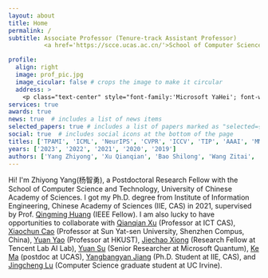 ```yaml
---
layout: about
title: Home
permalink: /
subtitle: Associate Professor (Tenure-track Assistant Professor) 
          <a href='https://scce.ucas.ac.cn/'>School of Computer Science and Technology, UCAS</a>. 

profile:
  align: right
  image: prof_pic.jpg
  image_cicular: false # crops the image to make it circular
  address: >
    <p class="text-center" style="font-family:'Microsoft YaHei'; font-weight:bold;">postdoc@UCAS</p>
services: true
awards: true
news: true  # includes a list of news items
selected_papers: true # includes a list of papers marked as "selected={true}"
social: true  # includes social icons at the bottom of the page
titles: ['TPAMI', 'ICML', 'NeurIPS', 'CVPR', 'ICCV', 'TIP', 'AAAI', 'MM' ]
years: ['2023', '2022', '2021', '2020', '2019']
authors: ['Yang Zhiyong', 'Xu Qianqian', 'Bao Shilong', 'Wang Zitai', 'Wen Peisong', 'Shao Huiyang', 'Jiang Yangbangyan' ,'Ma Ke', 'Cao Tianwei', 'Hou Wenzheng', 'Cao Zongsheng', 'Hao Qianxiu', 'Jiang Xuan', 'Chen Junyu', 'Dai Siran']
---
```


Hi! I'm Zhiyong Yang(杨智勇), a Postdoctoral Research Fellow with the School of Computer Science and Technology, University of Chinese Academy of Sciences. I got my Ph.D. degree from Institute of Information Engineering, Chinese Academy of Sciences (IIE, CAS) in 2021, supervised by Prof. [Qingming Huang](https://qmhuang-ucas.github.io/) (IEEE Fellow). I am also lucky to have opportunities to collaborate with [Qianqian Xu](https://qianqianxu010.github.io/) (Professor at ICT CAS), [Xiaochun Cao](http://people.ucas.ac.cn/~xiaochun) (Professor at Sun Yat-sen University, Shenzhen Compus, China), [Yuan Yao](https://yao-lab.github.io/) (Professor at HKUST), [Jiechao Xiong](https://scholar.google.com/citations?user=X8YIcKEAAAAJ&hl=zh-CN) (Research Fellow at Tencent Lab AI Lab), [Yuan Su](http://yuansu.me/) (Senior Researcher at Microsoft Quantum), [Ke Ma](https://www.researchgate.net/profile/Ke_Ma10) (postdoc at UCAS), [Yangbangyan Jiang](https://scholar.google.com/citations?user=h4Zm5d8AAAAJ&hl=zh-CN) (Ph.D. Student at IIE, CAS), and [Jingcheng Lu](https://www.linkedin.com/in/will-lu/) (Computer Science graduate student at UC Irvine).
